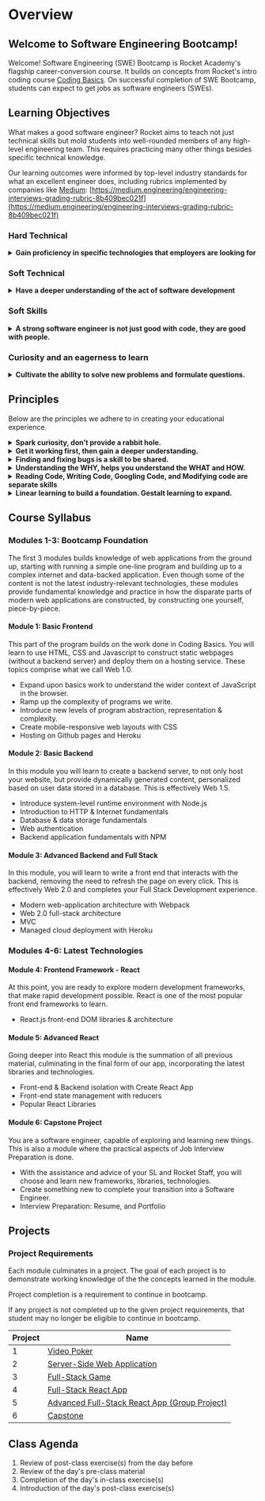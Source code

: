 # Overview

## Welcome to Software Engineering Bootcamp!

Welcome! Software Engineering (SWE) Bootcamp is Rocket Academy's flagship career-conversion course. It builds on concepts from Rocket's intro coding course [Coding Basics](https://codingbasics.rocketacademy.co). On successful completion of SWE Bootcamp, students can expect to get jobs as software engineers (SWEs).

## Learning Objectives

What makes a good software engineer? Rocket aims to teach not just technical skills but mold students into well-rounded members of any high-level engineering team. This requires practicing many other things besides specific technical knowledge.

Our learning outcomes were informed by top-level industry standards for what an excellent engineer does, including rubrics implemented by companies like [Medium](https://medium.com): [https://medium.engineering/engineering-interviews-grading-rubric-8b409bec021f](https://medium.engineering/engineering-interviews-grading-rubric-8b409bec021f)

### Hard Technical

<details>

<summary><strong>Gain proficiency in specific technologies that employers are looking for</strong></summary>

* Javascript ES5 & Browser DOM (Document Object Model)
* CSS & HTML
* ES6
* Nodejs & System-level runtime-environments
* Nodejs and ESModules, code modularity with NPM
* HTTP & HTTP file servers
* Express.js and data-backed RESTful web applications
* SQL and ORM (Object Relational Mapping) libraries (Sequelize)
* MVC architecture
* AJAX
* Webpack
* React.js
* React data-handling and Create React App package

</details>

### Soft Technical

<details>

<summary><strong>Have a deeper understanding of the act of software development</strong></summary>

Expertise in specific technologies is only one aspect of being able to write high-quality software. Topics such as system design and architecture, basic CS knowledge and code fluency are extremely important for employers to distinguish between candidates.

* Algorithms
* Code format best practices
* Database design
* HTTP / Internet fundamentals
* Runtime environment fundamentals w/ Node.js
* Javascript runtime fundamentals, callback and asynchronous behaviours
* Web Authentication
* Web 2.0 architecture
* Modern full-stack web application evolution and architecture
* Minimum Viable Product & Lean Startup methodologies
* Agile software development workflows
* Git & version control workflows & best practices
* UX & product / user-centered development
* Code refactoring
* Web application security principles
* Googling

</details>

### Soft Skills

<details>

<summary><strong>A strong software engineer is not just good with code, they are good with people.</strong></summary>

Good engineers can communicate their ideas clearly to a range of stakeholders- e.g, technical discussions with other developers, or non-technical discussions with designers, marketers or business people. They have empathy to work well with others. Understand that software specifications are written for humans and by humans.

* Pair Programming
* Code reading
* Code reviews
* Video demos
* Technical documentation
* Project Presentations
* Project / software development time estimation & time management
* Group work, project specifications & code collaboration
* Project completeness & polish
* Technical Interviews

</details>

### Curiosity and an eagerness to learn

<details>

<summary><strong>Cultivate the ability to solve new problems and formulate questions.</strong></summary>

It is normal not to understand things. A software engineer is not afraid to ask questions. We seek to develop an awareness of what you know and what you don’t know, so you can ask more intelligent questions to further your learning.

* Practice asking questions
* Practice formulating product specifications
* Pair Programming
* Practice designing applications at all levels of the process
* Understanding Project / Exercise Requirements
* Dealing with requirement ambiguity
* Practicing how to google / use the internet to gather information

</details>

## Principles

Below are the principles we adhere to in creating your educational experience.

<details>

<summary><strong>Spark curiosity, don’t provide a rabbit hole.</strong></summary>

In an effort to create T-Shaped individuals, our materials go 2 levels deep. It is then your curiosity that will take you deeper, especially in the projects.

</details>

<details>

<summary><strong>Get it working first, then gain a deeper understanding.</strong></summary>

Projects and Exercises have base targets, then expand into comfortable / more comfortable levels.

</details>

<details>

<summary><strong>Finding and fixing bugs is a skill to be shared.</strong></summary>

We use pair programming to help students develop communication skills, as well as develop the skill of reading other people’s code.

</details>

<details>

<summary><strong>Understanding the WHY, helps you understand the WHAT and HOW.</strong></summary>

To create depth and a general awareness of the Web Development industry, the materials are arranged in a sort of chronological order of Web 1.0 to Web 2.0. The history of JS is particularly interesting, as it has been a work in progress for over 20 years.

</details>

<details>

<summary><strong>Reading Code, Writing Code, Googling Code, and Modifying code are separate skills</strong></summary>

and are developed alongside one another.

</details>

<details>

<summary><strong>Linear learning to build a foundation. Gestalt learning to expand.</strong></summary>

_**Linear learning**_ in the first half trains you in the key foundational areas layer by layer until you: Have a basic understanding of how software and the internet works reach a maturity that you can define and learn new things independently.

_**Gestalt thinking**_ refers to learning many small things and putting them together into a big idea/project. The second half trains you in selected technologies commonly used in the industry. These are disjoint tools that you can use as needed.

* We do linear learning in the first foundational part of the course, building up to a final web-application form.
* We do linear learning in non-project sections of the program by building prescribed applications with specific requirements.
* We do Gestalt thinking in the second part of the program by putting together the different parts of the system we’ve created.
* We do Gestalt thinking during projects by encouraging independent work as a summation of previous linear work.

</details>

## Course Syllabus

### Modules 1-3: Bootcamp Foundation&#x20;

The first 3 modules builds knowledge of web applications from the ground up, starting with running a simple one-line program and building up to a complex internet and data-backed application. Even though some of the content is not the latest industry-relevant technologies, these modules provide fundamental knowledge and practice in how the disparate parts of modern web applications are constructed, by constructing one yourself, piece-by-piece.

#### Module 1: Basic Frontend&#x20;

This part of the program builds on the work done in Coding Basics. You will learn to use HTML, CSS and Javascript to construct static webpages (without a backend server) and deploy them on a hosting service. These topics comprise what we call Web 1.0.&#x20;

* Expand upon basics work to understand the wider context of JavaScript in the browser.
* Ramp up the complexity of programs we write.
* Introduce new levels of program abstraction, representation & complexity.
* Create mobile-responsive web layouts with CSS
* Hosting on Github pages and Heroku

#### Module 2: Basic Backend

In this module you will learn to create a backend server, to not only host your website, but provide dynamically generated content, personalized based on user data stored in a database. This is effectively Web 1.5. &#x20;

* Introduce system-level runtime environment with Node.js
* Introduction to HTTP & Internet fundamentals
* Database & data storage fundamentals
* Web authentication
* Backend application fundamentals with NPM

#### Module 3: Advanced Backend and Full Stack

In this module, you will learn to write a front end that interacts with the backend, removing the need to refresh the page on every click. This is effectively Web 2.0 and completes your Full Stack Development experience.

* Modern web-application architecture with Webpack
* Web 2.0 full-stack architecture
* MVC
* Managed cloud deployment with Heroku

### Modules 4-6: Latest Technologies

#### Module 4: Frontend Framework - React

At this point, you are ready to explore modern development frameworks, that make rapid development possible. React is one of the most popular front end frameworks to learn.

* React.js front-end DOM libraries & architecture

#### Module 5: Advanced React

Going deeper into React this module is the summation of all previous material, culminating in the final form of our app, incorporating the latest libraries and technologies.

* Front-end & Backend isolation with Create React App
* Front-end state management with reducers
* Popular React Libraries

#### Module 6: Capstone Project

You are a software engineer, capable of exploring and learning new things. This is also a module where the practical aspects of Job Interview Preparation is done.

* With the assistance and advice of your SL and Rocket Staff, you will choose and learn new frameworks, libraries, technologies.
* Create something new to complete your transition into a Software Engineer.
* Interview Preparation: Resume, and Portfolio



## Projects

### Project Requirements

Each module culminates in a project. The goal of each project is to demonstrate working knowledge of the the concepts learned in the module.

Project completion is a requirement to continue in bootcamp.

If any project is not completed up to the given project requirements, that student may no longer be eligible to continue in bootcamp.

| Project | Name                                                                                                                    |
| ------- | ----------------------------------------------------------------------------------------------------------------------- |
| 1       | [Video Poker](module-1-basic-frontend/day-7/post-class/project-1-video-poker.md)                                        |
| 2       | [Server-Side Web Application](module-2-basic-backend/day-11/post-class/project-2-server-side-app.md)                    |
| 3       | [Full-Stack Game](module-3-advanced-backend-and-full-stack/day-11/post-class/project-3-full-stack-game.md)              |
| 4       | [Full-Stack React App](module-4-frontend-framework-react/day-12/post-class/project-4-full-stack-react-app.md)           |
| 5       | [Advanced Full-Stack React App (Group Project)](module-5-advanced-react/day-10/post-class/project-5-group-react-app.md) |
| 6       | [Capstone](module-6-capstone-project/day-11/post-class/project-6-capstone.md)                                           |

## Class Agenda

1. Review of post-class exercise(s) from the day before
2. Review of the day's pre-class material
3. Completion of the day's in-class exercise(s)
4. Introduction of the day's post-class exercise(s)
